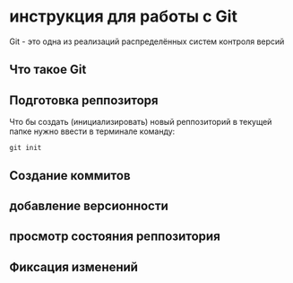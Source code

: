 # **инструкция для работы с Git**

Git - это одна из реализаций распределённых систем контроля версий

## Что такое Git

## Подготовка реппозиторя

Что бы создать (инициализировать) новый реппозиторий в текущей папке нужно ввести в терминале команду:

    git init

## Создание коммитов

## добавление версионности

## просмотр состояния реппозитория

## Фиксация изменений
